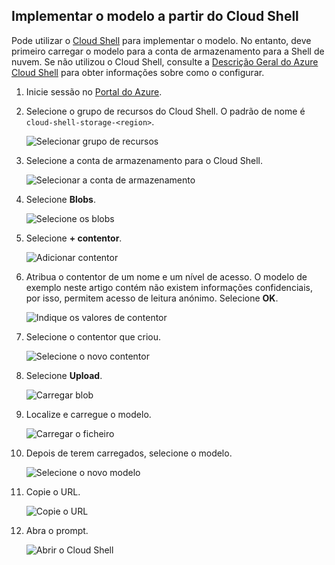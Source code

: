 ## <a name="deploy-template-from-cloud-shell"></a>Implementar o modelo a partir do Cloud Shell

Pode utilizar o [Cloud Shell](../articles/cloud-shell/overview.md) para implementar o modelo. No entanto, deve primeiro carregar o modelo para a conta de armazenamento para a Shell de nuvem. Se não utilizou o Cloud Shell, consulte a [Descrição Geral do Azure Cloud Shell](../articles/cloud-shell/overview.md) para obter informações sobre como o configurar.

1. Inicie sessão no [Portal do Azure](https://portal.azure.com).

1. Selecione o grupo de recursos do Cloud Shell. O padrão de nome é `cloud-shell-storage-<region>`.

   ![Selecionar grupo de recursos](./media/resource-manager-cloud-shell-deploy/select-cs-resource-group.png)

1. Selecione a conta de armazenamento para o Cloud Shell.

   ![Selecionar a conta de armazenamento](./media/resource-manager-cloud-shell-deploy/select-storage.png)

1. Selecione **Blobs**.

   ![Selecione os blobs](./media/resource-manager-cloud-shell-deploy/select-blobs.png)

1. Selecione **+ contentor**.

   ![Adicionar contentor](./media/resource-manager-cloud-shell-deploy/add-container.png)

1. Atribua o contentor de um nome e um nível de acesso. O modelo de exemplo neste artigo contém não existem informações confidenciais, por isso, permitem acesso de leitura anónimo. Selecione **OK**.

   ![Indique os valores de contentor](./media/resource-manager-cloud-shell-deploy/provide-container-values.png)

1. Selecione o contentor que criou.

   ![Selecione o novo contentor](./media/resource-manager-cloud-shell-deploy/select-container.png)

1. Selecione **Upload**.

   ![Carregar blob](./media/resource-manager-cloud-shell-deploy/upload-blob.png)

1. Localize e carregue o modelo.

   ![Carregar o ficheiro](./media/resource-manager-cloud-shell-deploy/find-and-upload-template.png)

1. Depois de terem carregados, selecione o modelo.

   ![Selecione o novo modelo](./media/resource-manager-cloud-shell-deploy/select-new-template.png)

1. Copie o URL.

   ![Copie o URL](./media/resource-manager-cloud-shell-deploy/copy-url.png)

1. Abra o prompt.

   ![Abrir o Cloud Shell](./media/resource-manager-cloud-shell-deploy/start-cloud-shell.png)
